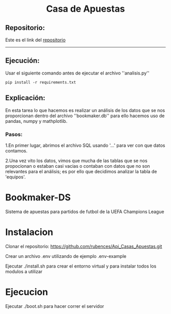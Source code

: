 <h1 align="center">Casa de Apuestas</h1>

<h2>Repositorio:</h2>

Este es el link del [repositorio](https://github.com/albabernal03/Api_Casas_Apuestas)
***


<h2>Ejecución:</h2>
Usar el siguiente comando antes de ejecutar el archivo ''analisis.py''

```
pip install -r requirements.txt
```

<h2>Explicación:</h2>
En esta tarea lo que hacemos es realizar un análisis de los datos que se nos proporcionan dentro del archivo ''bookmaker.db'' para ello hacemos uso de pandas, numpy y mathplotlib.

<h3>Pasos:</h3>

1.En primer lugar, abrimos el archivo SQL usando '...' para ver con que datos contamos.

2.Una vez vito los datos, vimos que mucha de las tablas que se nos propocionan o estaban casi vacias o contaban con datos que no son relevantes para el análisis; es por ello que decidimos analizar la tabla de 'equipos'.


# Bookmaker-DS
Sistema de apuestas para partidos de futbol de la UEFA Champions League 

# Instalacion
Clonar el repositorio: https://github.com/rubences/Api_Casas_Apuestas.git

Crear un archivo .env utilizando de ejemplo .env-example

Ejecutar ./install.sh para crear el entorno virtual y para instalar todos los modulos a utilizar

# Ejecucion 
Ejecutar ./boot.sh para hacer correr el servidor
